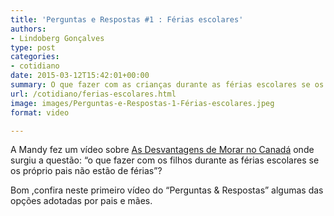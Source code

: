 ```yaml
---
title: 'Perguntas e Respostas #1 : Férias escolares'
authors:
- Lindoberg Gonçalves
type: post
categories:
- cotidiano
date: 2015-03-12T15:42:01+00:00
summary: O que fazer com as crianças durante as férias escolares se os pais não estão de férias?
url: /cotidiano/ferias-escolares.html
image: images/Perguntas-e-Respostas-1-Férias-escolares.jpeg
format: video

---
```

A Mandy fez um vídeo sobre [As Desvantagens de Morar no Canadá][1] onde surgiu a questão: &#8220;o que fazer com os filhos durante as férias escolares se os próprio pais não estão de férias&#8221;?

Bom ,confira neste primeiro vídeo do &#8220;Perguntas & Respostas&#8221; algumas das opções adotadas por pais e mães.

 [1]: https://www.youtube.com/watch?v=fXh8TaAunpY